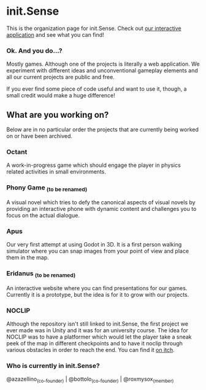 # init.Sense
This is the organization page for init.Sense.
Check out [our interactive application](https://init-sense.github.io/eridanus/) and see what you can find!

### Ok. And you do...?
Mostly games. Although one of the projects is literally a web application. 
We experiment with different ideas and unconventional gameplay elements and all our current projects are public and free.

If you ever find some piece of code useful and want to use it, though, a small credit would make a huge difference!

## What are you working on?
Below are in no particular order the projects that are currently being worked on or have been archived.

### Octant
A work-in-progress game which should engage the player in physics related activities in small environments.

### Phony Game <sub>(to be renamed)</sub>
A visual novel which tries to defy the canonical aspects of visual novels by providing an interactive phone with dynamic content and challenges you to focus on the actual dialogue.

### Apus
Our very first attempt at using Godot in 3D. It is a first person walking simulator where you can snap images from your point of view and place them in the map.

### Eridanus <sub>(to be renamed)</sub>
An interactive website where you can find presentations for our games. Currently it is a prototype, but the idea is for it to grow with our projects.

### NOCLIP
Although the repository isn't still linked to init.Sense, the first project we ever made was in Unity and it was for an university course. The idea for NOCLIP was to have a platformer which would let the player take a sneak peek of the map in different checkpoints and to have it noclip through various obstacles in order to reach the end. You can find it [on itch](https://polimi-game-collective.itch.io/noclip).

### Who is currently in init.Sense?
@azazellino<sub>(co-founder)</sub> | @bottolo<sub>(co-founder)</sub> | @roxmysox<sub>(member)</sub>
